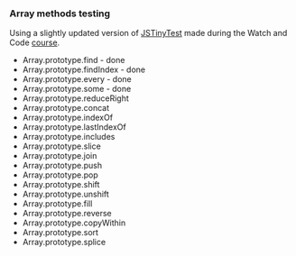 ### Array methods testing 

Using a slightly updated version of [JSTinyTest](https://github.com/joewalnes/jstinytest) made during the Watch and Code [course](https://watchandcode.com/). 

- Array.prototype.find - done
- Array.prototype.findIndex - done
- Array.prototype.every - done
- Array.prototype.some - done
- Array.prototype.reduceRight
- Array.prototype.concat
- Array.prototype.indexOf
- Array.prototype.lastIndexOf
- Array.prototype.includes
- Array.prototype.slice
- Array.prototype.join
- Array.prototype.push
- Array.prototype.pop
- Array.prototype.shift
- Array.prototype.unshift
- Array.prototype.fill
- Array.prototype.reverse
- Array.prototype.copyWithin
- Array.prototype.sort
- Array.prototype.splice

